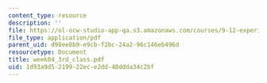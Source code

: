 ```yaml
---
content_type: resource
description: ''
file: https://ol-ocw-studio-app-qa.s3.amazonaws.com/courses/9-12-experimental-molecular-neurobiology-fall-2006/1d93a9d5219922ece2dd48ddda34c2bf_week04_3rd_class.pdf
file_type: application/pdf
parent_uid: d98ee8b9-e9cb-f2bc-24a2-96c146eb496d
resourcetype: Document
title: week04_3rd_class.pdf
uid: 1d93a9d5-2199-22ec-e2dd-48ddda34c2bf
---
```

